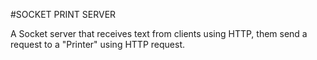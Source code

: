 #SOCKET PRINT SERVER

A Socket server that receives text from clients using HTTP, them send a request to a "Printer" using HTTP request. 
